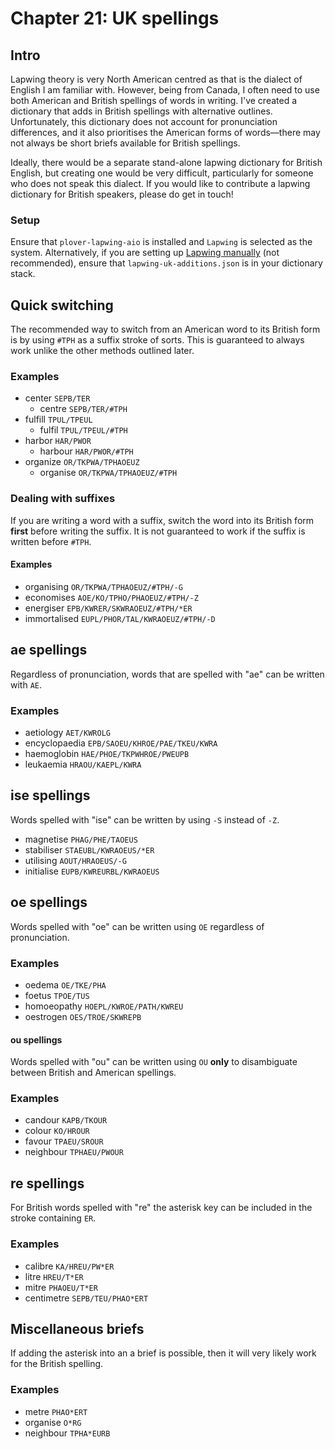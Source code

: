 # Chapter 21: UK spellings

## Intro

Lapwing theory is very North American centred as that is the dialect of English I am familiar with. However, being from Canada, I often need to use both American and British spellings of words in writing. I've created a dictionary that adds in British spellings with alternative outlines. Unfortunately, this dictionary does not account for pronunciation differences, and it also prioritises the American forms of words—there may not always be short briefs available for British spellings.

Ideally, there would be a separate stand-alone lapwing dictionary for British English, but creating one would be very difficult, particularly for someone who does not speak this dialect. If you would like to contribute a lapwing dictionary for British speakers, please do get in touch!

### Setup

Ensure that <code class="code-mono">plover-lapwing-aio</code> is installed and <code class="code-mono">Lapwing</code> is selected as the system. Alternatively, if you are setting up [Lapwing manually](Appendix-B.md) (not recommended), ensure that <code class="code-mono">lapwing-uk-additions.json</code> is in your dictionary stack.

## Quick switching

The recommended way to switch from an American word to its British form is by using `#TPH` as a suffix stroke of sorts. This is guaranteed to always work unlike the other methods outlined later.

### Examples

* center `SEPB/TER`
   * centre `SEPB/TER/#TPH`
* fulfill `TPUL/TPEUL`
   * fulfil `TPUL/TPEUL/#TPH`
* harbor `HAR/PWOR`
   * harbour `HAR/PWOR/#TPH`
*  organize `OR/TKPWA/TPHAOEUZ`
   * organise `OR/TKPWA/TPHAOEUZ/#TPH`

### Dealing with suffixes

If you are writing a word with a suffix, switch the word into its British form **first** before writing the suffix. It is not guaranteed to work if the suffix is written before `#TPH`.

#### Examples
* organising `OR/TKPWA/TPHAOEUZ/#TPH/-G`
* economises `AOE/KO/TPHO/PHAOEUZ/#TPH/-Z`
* energiser `EPB/KWRER/SKWRAOEUZ/#TPH/*ER`
* immortalised `EUPL/PHOR/TAL/KWRAOEUZ/#TPH/-D`

## ae spellings

Regardless of pronunciation, words that are spelled with "ae" can be written with `AE`.

### Examples

* aetiology `AET/KWROLG`
* encyclopaedia `EPB/SAOEU/KHROE/PAE/TKEU/KWRA` 
* haemoglobin `HAE/PHOE/TKPWHROE/PWEUPB`
* leukaemia `HRAOU/KAEPL/KWRA`


## ise spellings

Words spelled with "ise" can be written by using `-S` instead of `-Z`.

* magnetise `PHAG/PHE/TAOEUS`
* stabiliser `STAEUBL/KWRAOEUS/*ER`
* utilising `AOUT/HRAOEUS/-G`
* initialise `EUPB/KWREURBL/KWRAOEUS`

## oe spellings

Words spelled with "oe" can be written using `OE` regardless of pronunciation.

### Examples
* oedema `OE/TKE/PHA`
* foetus `TPOE/TUS`
* homoeopathy `HOEPL/KWROE/PATH/KWREU`
* oestrogen `OES/TROE/SKWREPB`

#### ou spellings

Words spelled with "ou" can be written using `OU` **only** to disambiguate between British and American spellings.

### Examples
* candour `KAPB/TKOUR`
* colour `KO/HROUR`
* favour `TPAEU/SROUR`
* neighbour `TPHAEU/PWOUR`

## re spellings

For British words spelled with "re" the asterisk key can be included in the stroke containing `ER`.

### Examples
* calibre `KA/HREU/PW*ER`
* litre `HREU/T*ER`
* mitre `PHAOEU/T*ER`
* centimetre `SEPB/TEU/PHAO*ERT`

## Miscellaneous briefs

If adding the asterisk into an a brief is possible, then it will very likely work for the British spelling.

### Examples
* metre `PHAO*ERT`
* organise `O*RG`
* neighbour `TPHA*EURB`

